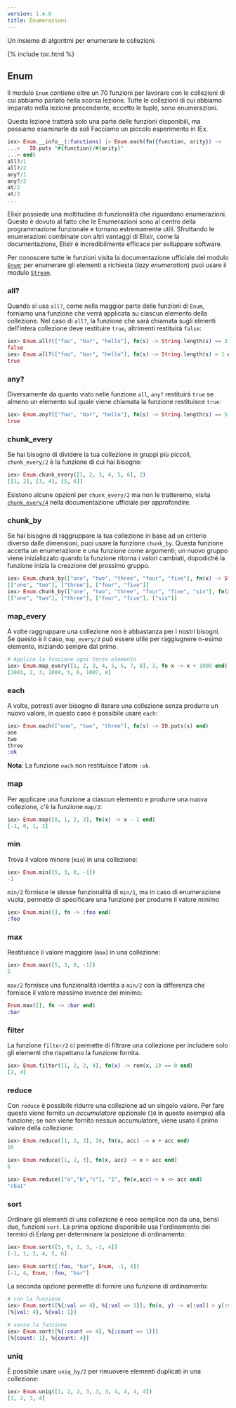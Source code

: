 ```yaml
---
version: 1.4.0
title: Enumerazioni
---
```


Un insieme di algoritmi per enumerare le collezioni.

{% include toc.html %}

## Enum

Il modulo `Enum` contiene oltre un 70 funzioni per lavorare con le collezioni di cui abbiamo parlato nella scorsa lezione.
Tutte le collezioni di cui abbiamo imparato nella lezione precendente, eccetto le tuple, sono enumerazioni.

Questa lezione tratterà solo una parte delle funzioni disponibili, ma possiamo esaminarle da soli
Facciamo un piccolo esperimento in IEx.

```elixir
iex> Enum.__info__(:functions) |> Enum.each(fn({function, arity}) ->
...>   IO.puts "#{function}/#{arity}"
...> end)
all?/1
all?/2
any?/1
any?/2
at/2
at/3
...
```

Elixir possiede una moltitudine di funzionalità che riguardano enumerazioni. Questo è dovuto al fatto che le Enumerazioni sono al centro della programmazione funzionale e tornano estremamente utili.
Sfruttando le enumerazioni combinate con altri vantaggi di Elixir, come la documentazione, Elixir è incredibilmente efficace per sviluppare software.

Per conoscere tutte le funzioni visita la documentazione ufficiale del modulo [`Enum`](https://hexdocs.pm/elixir/Enum.html); per enumerare gli elementi a richiesta (_lazy enumeration_) puoi usare il modulo [`Stream`](https://hexdocs.pm/elixir/Stream.html).


### all?

Quando si usa `all?`, come nella maggior parte delle funzioni di `Enum`, forniamo una funzione che verrà applicata su ciascun elemento della collezione.
Nel caso di `all?`, la funzione che sarà chiamata sugli elmenti dell'intera collezione deve restituire `true`, altrimenti restituirà `false`:

```elixir
iex> Enum.all?(["foo", "bar", "hello"], fn(s) -> String.length(s) == 3 end)
false
iex> Enum.all?(["foo", "bar", "hello"], fn(s) -> String.length(s) > 1 end)
true
```

### any?

Diversamente da quanto visto nelle funzione `all`, `any?` restituirà `true` se almeno un elemento sul quale viene chiamata la funzione restituisce `true`:

```elixir
iex> Enum.any?(["foo", "bar", "hello"], fn(s) -> String.length(s) == 5 end)
true
```

### chunk_every

Se hai bisogno di dividere la tua collezione in gruppi più piccoli, `chunk_every/2` è la funzione di cui hai bisogno:

```elixir
iex> Enum.chunk_every([1, 2, 3, 4, 5, 6], 2)
[[1, 2], [3, 4], [5, 6]]
```

Esistono alcune opzioni per `chunk_every/2` ma non le tratteremo, visita [`chunk_every/4`](https://hexdocs.pm/elixir/Enum.html#chunk_every/4) nella documentazione ufficiale per approfondire.

### chunk_by

Se hai bisogno di raggruppare la tua collezione in base ad un criterio diverso dalle dimensioni, puoi usare la funzione `chunk_by`.
Questa funzione accetta un enumerazione e una funzione come argomenti; un nuovo gruppo viene inizializzato quando la funzione ritorna i valori cambiati, dopodichè la funzione inizia la creazione del prossimo gruppo.

```elixir
iex> Enum.chunk_by(["one", "two", "three", "four", "five"], fn(x) -> String.length(x) end)
[["one", "two"], ["three"], ["four", "five"]]
iex> Enum.chunk_by(["one", "two", "three", "four", "five", "six"], fn(x) -> String.length(x) end)
[["one", "two"], ["three"], ["four", "five"], ["six"]]
```

### map_every

A volte raggruppare una collezione non è abbastanza per i nostri bisogni.
Se questo è il caso, `map_every/3` può essere utile per raggiugnere n-esimo elemento, iniziando sempre dal primo.

```elixir
# Applica la funzione ogni terzo elemento
iex> Enum.map_every([1, 2, 3, 4, 5, 6, 7, 8], 3, fn x -> x + 1000 end)
[1001, 2, 3, 1004, 5, 6, 1007, 8]
```

### each

A volte, potresti aver bisogno di iterare una collezione senza produrre un nuovo valore, in questo caso è possibile usare `each`:

```elixir
iex> Enum.each(["one", "two", "three"], fn(s) -> IO.puts(s) end)
one
two
three
:ok
```

__Nota__: La funzione `each` non restituisce l'atom `:ok`.

### map

Per applicare una funzione a ciascun elemento e produrre una nuova collezione, c'è la funzione `map/2`:

```elixir
iex> Enum.map([0, 1, 2, 3], fn(x) -> x - 1 end)
[-1, 0, 1, 2]
```

### min

Trova il valore minore (`min`) in una collezione:

```elixir
iex> Enum.min([5, 3, 0, -1])
-1
```

`min/2` fornisce le stesse funzionalità di `min/1`, ma in caso di enumerazione vuota, permette di specificare una funzione per produrre il valore minimo 

```elixir
iex> Enum.min([], fn -> :foo end)
:foo
```

### max

Restituisce il valore maggiore (`max`) in una collezione:

```elixir
iex> Enum.max([5, 3, 0, -1])
5
```

`max/2` fornisce una funzionalità identita a `min/2` con la differenza che fornisce il valore massimo invence del minimo:

```elixir
Enum.max([], fn -> :bar end)
:bar
```

### filter

La funzione `filter/2` ci permette di filtrare una collezione per includere solo gli elementi che rispettano la funzione fornita.

```elixir
iex> Enum.filter([1, 2, 3, 4], fn(x) -> rem(x, 2) == 0 end)
[2, 4]
```

### reduce

Con `reduce` è possibile ridurre una collezione ad un singolo valore. Per fare questo viene fornito un _accumulatore_ opzionale (`10` in questo esempio) alla funzione; se non viene fornito nessun accumulatore, viene usato il primo valore della collezione:

```elixir
iex> Enum.reduce([1, 2, 3], 10, fn(x, acc) -> x + acc end)
16

iex> Enum.reduce([1, 2, 3], fn(x, acc) -> x + acc end)
6

iex> Enum.reduce(["a","b","c"], "1", fn(x,acc)-> x <> acc end)
"cba1"
```

### sort

Ordinare gli elementi di una collezione è reso semplice non da una, bensì due, funzioni `sort`. La prima opzione disponibile usa l'ordinamento dei termini di Erlang per determinare la posizione di ordinamento:

```elixir
iex> Enum.sort([5, 6, 1, 3, -1, 4])
[-1, 1, 3, 4, 5, 6]

iex> Enum.sort([:foo, "bar", Enum, -1, 4])
[-1, 4, Enum, :foo, "bar"]
```

La seconda opzione permette di fornire una funzione di ordinamento:

```elixir
# con la funzione
iex> Enum.sort([%{:val => 4}, %{:val => 1}], fn(x, y) -> x[:val] > y[:val] end)
[%{val: 4}, %{val: 1}]

# senza la funzione
iex> Enum.sort([%{:count => 4}, %{:count => 1}])
[%{count: 1}, %{count: 4}]
```

### uniq

È possibile usare `uniq_by/2` per rimuovere elementi duplicati in una collezione:

```elixir
iex> Enum.uniq([1, 2, 2, 3, 3, 3, 4, 4, 4, 4])
[1, 2, 3, 4]
```
